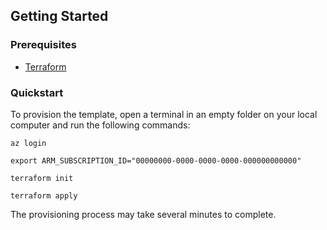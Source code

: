 ## Getting Started

### Prerequisites

- [Terraform](https://developer.hashicorp.com/terraform/install?product_intent=terraform)

### Quickstart

To provision the template, open a terminal in an empty folder on your local computer and run the following commands:

```
az login

export ARM_SUBSCRIPTION_ID="00000000-0000-0000-0000-000000000000"

terraform init

terraform apply
```

The provisioning process may take several minutes to complete.